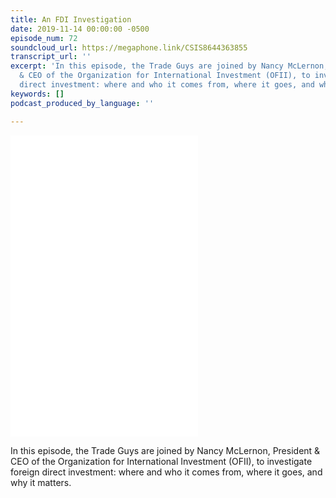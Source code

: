 ```yaml
---
title: An FDI Investigation
date: 2019-11-14 00:00:00 -0500
episode_num: 72
soundcloud_url: https://megaphone.link/CSIS8644363855
transcript_url: ''
excerpt: 'In this episode, the Trade Guys are joined by Nancy McLernon, President
  & CEO of the Organization for International Investment (OFII), to investigate foreign
  direct investment: where and who it comes from, where it goes, and why it matters.'
keywords: []
podcast_produced_by_language: ''

---
```

<iframe frameBorder="0" height="482" scrolling="no" src="[https://playlist.megaphone.fm/?e=CSIS8644363855](https://playlist.megaphone.fm/?e=CSIS8644363855 "https://playlist.megaphone.fm/?e=CSIS8644363855")"

width="100%"></iframe>

In this episode, the Trade Guys are joined by Nancy McLernon, President & CEO of the Organization for International Investment (OFII), to investigate foreign direct investment: where and who it comes from, where it goes, and why it matters.